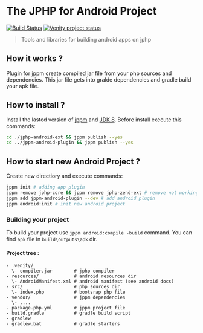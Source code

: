 # The JPHP for Android Project 
[![Build Status](https://travis-ci.org/VenityStudio/jphp-android.svg?branch=dev)](https://travis-ci.org/VenityStudio/jphp-android)
[![Venity project status](https://img.shields.io/badge/Venity-incubation-yellow.svg)](https://vk.com/venity)
> Tools and libraries for building android apps on jphp

## How it works ?

Plugin for jppm create compiled jar file from your php sources and dependencies. 
This jar file gets into gralde dependencies and gradle build your apk file.

## How to install ?

Install the lasted version of [jppm](https://github.com/jphp-group/jphp/releases) and [JDK 8](https://java.com/ru/download/).
Before install execute this commands:

```bash
cd ./jphp-android-ext && jppm publish --yes
cd ../jppm-android-plugin && jppm publish --yes
```

## How to start new Android Project ?

Create new directiory and execute commands: 

```bash
jppm init # adding app plugin
jppm remove jphp-core && jppm remove jphp-zend-ext # remove not working dependencies
jppm add jppm-android-plugin --dev # add android plugin
jppm android:init # init new android project
```

### Building your project
To build your project use ``jppm android:compile -build`` command.
You can find ``apk`` file in ``build\outputs\apk`` dir.

#### Project tree : 

```
- .venity/
  \- compiler.jar        # jphp compiler
- resources/             # android resources dir
  \- AndroidManifest.xml # android manifest (see android docs)
- src/                   # php sources dir
  \- index.php           # bootsrap php file
- vendor/                # jppm dependencies
  \- ....
- package.php.yml        # jppm project file
- build.gradle           # gradle build script
- gradlew
- gradlew.bat            # gradle starters
```
